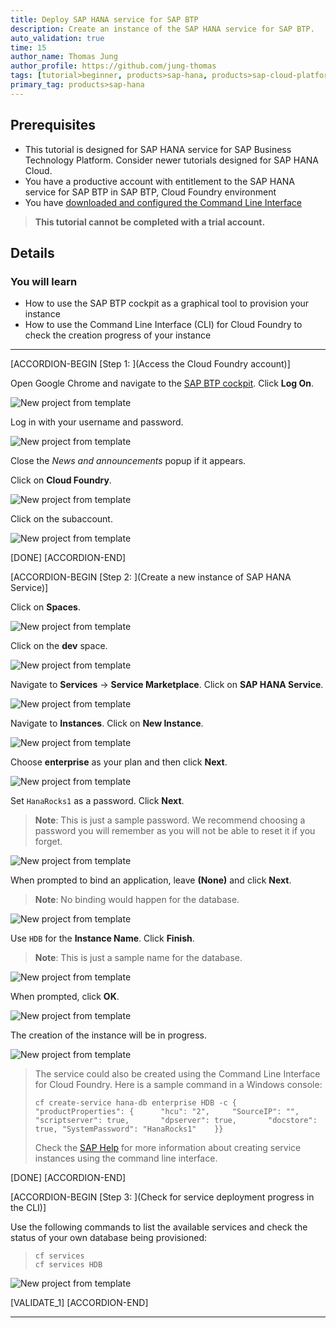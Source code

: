 ```yaml
---
title: Deploy SAP HANA service for SAP BTP
description: Create an instance of the SAP HANA service for SAP BTP.
auto_validation: true
time: 15
author_name: Thomas Jung
author_profile: https://github.com/jung-thomas
tags: [tutorial>beginner, products>sap-hana, products>sap-cloud-platform\,-sap-hana-service, tutorial>license]
primary_tag: products>sap-hana
---
```


## Prerequisites
 - This tutorial is designed for SAP HANA service for SAP Business Technology Platform. Consider newer tutorials designed for SAP HANA Cloud.
 - You have a productive account with entitlement to the SAP HANA service for SAP BTP in SAP BTP, Cloud Foundry environment
 - You have [downloaded and configured the Command Line Interface](cp-cf-download-cli)

>**This tutorial cannot be completed with a trial account.**

## Details
### You will learn
  - How to use the SAP BTP cockpit as a graphical tool to provision your instance
  - How to use the Command Line Interface (CLI) for Cloud Foundry to check the creation progress of your instance

---

[ACCORDION-BEGIN [Step 1: ](Access the Cloud Foundry account)]

Open Google Chrome and navigate to the [SAP BTP cockpit](https://account.hana.ondemand.com/). Click **Log On**.

![New project from template](1X.png)

Log in with your username and password.

![New project from template](2.png)

Close the *News and announcements* popup if it appears.

Click on **Cloud Foundry**.

![New project from template](3X.png)

Click on the subaccount.

![New project from template](4X.png)

[DONE]
[ACCORDION-END]

[ACCORDION-BEGIN [Step 2: ](Create a new instance of SAP HANA Service)]

Click on **Spaces**.

![New project from template](5X.png)

Click on the **dev** space.

![New project from template](6X.png)

Navigate to **Services** -> **Service Marketplace**. Click on **SAP HANA Service**.

![New project from template](7.png)

Navigate to **Instances**. Click on **New Instance**.

![New project from template](8.png)

Choose **enterprise** as your plan and then click **Next**.

![New project from template](9.png)

Set `HanaRocks1` as a password. Click **Next**.

>**Note**: This is just a sample password. We recommend choosing a password you will remember as you will not be able to reset it if you forget.

![New project from template](10.png)

When prompted to bind an application, leave **(None)** and click **Next**.

>**Note**: No binding would happen for the database.

![New project from template](11.png)

Use `HDB` for the **Instance Name**. Click **Finish**.

>**Note**: This is just a sample name for the database.

![New project from template](12.png)

When prompted, click **OK**.

![New project from template](13.png)

The creation of the instance will be in progress.

![New project from template](14.png)

> The service could also be created using the Command Line Interface for Cloud Foundry. Here is a sample command in a Windows console:
> ```ssh
> cf create-service hana-db enterprise HDB -c {	"productProperties": {		"hcu": "2",		"SourceIP": "",		"scriptserver": true,		"dpserver": true,		"docstore": true, "SystemPassword": "HanaRocks1"	}}
> ```
> Check the [SAP Help](https://help.sap.com/viewer/d4790b2de2f4429db6f3dff54e4d7b3a/Cloud/en-US/b7775aafc2de4534a00a38a7d8cd1f6b.html) for more information about creating service instances using the command line interface.


[DONE]
[ACCORDION-END]


[ACCORDION-BEGIN [Step 3: ](Check for service deployment progress in the CLI)]


Use the following commands to list the available services and check the status of your own database being provisioned:

> ```ssh
> cf services
> cf services HDB
> ```

![New project from template](15.png)

[VALIDATE_1]
[ACCORDION-END]

---
